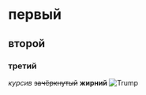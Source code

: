 # первый
## второй
### третий
_курсив_
~~зачёркнутый~~
__жирний__
![Trump](https://i.dailymail.co.uk/1s/2025/04/09/18/97046487-0-image-a-11_1744219868457.jpg)
